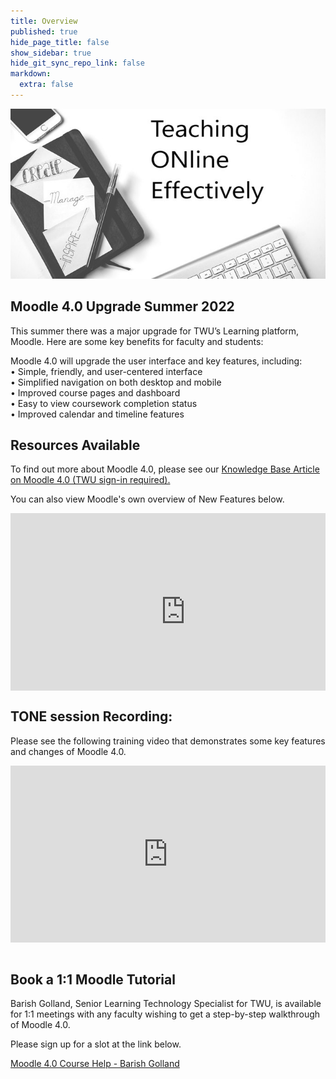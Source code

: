 ```yaml
---
title: Overview
published: true
hide_page_title: false
show_sidebar: true
hide_git_sync_repo_link: false
markdown:
  extra: false
---
```


![](rsz_tone.jpg)

## Moodle 4.0 Upgrade Summer 2022

This summer there was a major upgrade for TWU’s Learning platform, Moodle.
Here are some key benefits for faculty and students:

Moodle 4.0 will upgrade the user interface and key features, including:  
•	Simple, friendly, and user-centered interface  
•	Simplified navigation on both desktop and mobile  
•	Improved course pages and dashboard  
•	Easy to view coursework completion status  
•	Improved calendar and timeline features  


## Resources Available
To find out more about Moodle 4.0, please see our [Knowledge Base Article on Moodle 4.0 (TWU sign-in required).](https://trinitywestern.teamdynamix.com/TDClient/1904/Portal/KB/ArticleDet?ID=144779)

You can also view Moodle's own overview of New Features below.

<div style='max-width: 640px'><div style='position: relative; padding-bottom: 56.25%; height: 0; overflow: hidden;'><iframe width="560" height="315" src="https://www.youtube-nocookie.com/embed/Io8ZqAOnAsw" title="YouTube video player" frameborder="0" allow="accelerometer; autoplay; clipboard-write; encrypted-media; gyroscope; picture-in-picture" allowfullscreen></iframe></div></div>


## TONE session Recording:
Please see the following training video that demonstrates some key features and changes of Moodle 4.0.

<div style='max-width: 640px'><div style='position: relative; padding-bottom: 56.25%; height: 0; overflow: hidden;'><iframe width="640" height="360" src="https://web.microsoftstream.com/embed/video/6adf68af-97bb-4d78-9539-ff918e358235?autoplay=false&showinfo=true" allowfullscreen style="border:none; position: absolute; top: 0; left: 0; right: 0; bottom: 0; height: 100%; max-width: 100%;"></iframe></div></div>

<br>

## Book a 1:1 Moodle Tutorial
Barish Golland, Senior Learning Technology Specialist for TWU, is available for 1:1 meetings with any faculty wishing to get a step-by-step walkthrough of Moodle 4.0.  

Please sign up for a slot at the link below.

<a class="embedly-card" data-card-controls="0" href="https://calendly.com/barish-golland-twu/moodle?month=2022-09">Moodle 4.0 Course Help - Barish Golland</a>
<script async src="//cdn.embedly.com/widgets/platform.js" charset="UTF-8"></script>
